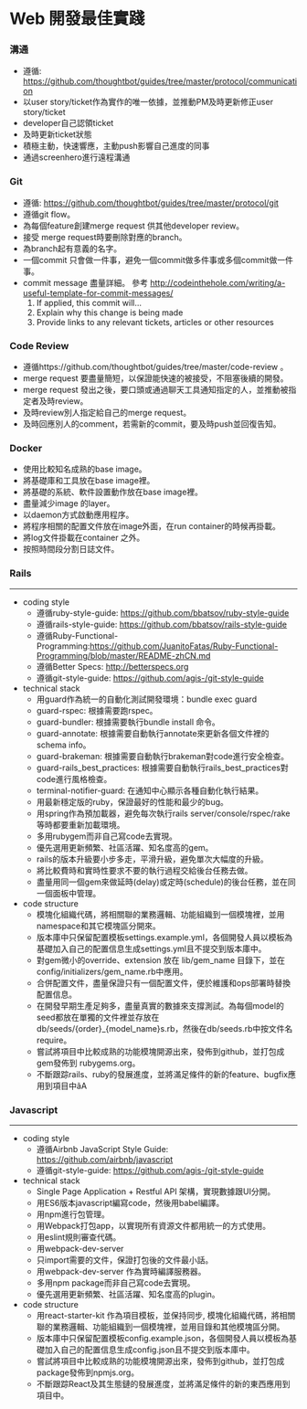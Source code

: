 # Web 開發最佳實踐

### 溝通
* 遵循: https://github.com/thoughtbot/guides/tree/master/protocol/communication
* 以user story/ticket作為實作的唯一依據，並推動PM及時更新修正user story/ticket
* developer自己認領ticket
* 及時更新ticket狀態
* 積極主動，快速響應，主動push影響自己進度的同事
* 通過screenhero進行遠程溝通

### Git
* 遵循: https://github.com/thoughtbot/guides/tree/master/protocol/git
* 遵循git flow。
* 為每個feature創建merge request 供其他developer review。
* 接受 merge request時要刪除對應的branch。
* 為branch起有意義的名字。
* 一個commit 只會做一件事，避免一個commit做多件事或多個commit做一件事。
* commit message 盡量詳細。 
  參考 http://codeinthehole.com/writing/a-useful-template-for-commit-messages/
    1. If applied, this commit will...
    2. Explain why this change is being made
    3. Provide links to any relevant tickets, articles or other resources

### Code Review
* 遵循https://github.com/thoughtbot/guides/tree/master/code-review 。
* merge request 要盡量簡短，以保證能快速的被接受，不阻塞後續的開發。
* merge request 發出之後，要口頭或通過聊天工具通知指定的人，並推動被指定者及時review。
* 及時review別人指定給自己的merge request。
* 及時回應別人的comment，若需新的commit，要及時push並回復告知。

### Docker
* 使用比較知名成熟的base image。
* 將基礎庫和工具放在base image裡。
* 將基礎的系統、軟件設置動作放在base image裡。
* 盡量減少image 的layer。
* 以daemon方式啟動應用程序。
* 將程序相關的配置文件放在image外面，在run container的時候再掛載。
* 將log文件掛載在container 之外。
* 按照時間段分割日誌文件。

### Rails
------------------------------------
- coding style
  * 遵循ruby-style-guide: https://github.com/bbatsov/ruby-style-guide
  * 遵循rails-style-guide: https://github.com/bbatsov/rails-style-guide
  * 遵循Ruby-Functional-Programming:https://github.com/JuanitoFatas/Ruby-Functional-Programming/blob/master/README-zhCN.md
  * 遵循Better Specs: http://betterspecs.org
  * 遵循git-style-guide: https://github.com/agis-/git-style-guide
- technical stack
  * 用guard作為統一的自動化測試開發環境：bundle exec guard
  * guard-rspec: 根據需要跑rspec。
  * guard-bundler: 根據需要執行bundle install 命令。
  * guard-annotate: 根據需要自動執行annotate來更新各個文件裡的schema info。
  * guard-brakeman: 根據需要自動執行brakeman對code進行安全檢查。
  * guard-rails_best_practices: 根據需要自動執行rails_best_practices對code進行風格檢查。
  * terminal-notifier-guard: 在通知中心顯示各種自動化執行結果。
  * 用最新穩定版的ruby，保證最好的性能和最少的bug。
  * 用spring作為預加載器，避免每次執行rails server/console/rspec/rake等時都要重新加載環境。
  * 多用rubygem而非自己寫code去實現。
  * 優先選用更新頻繁、社區活躍、知名度高的gem。
  * rails的版本升級要小步多走，平滑升級，避免單次大幅度的升級。
  * 將比較費時和實時性要求不要的執行過程交給後台任務去做。
  * 盡量用同一個gem來做延時(delay)或定時(schedule)的後台任務，並在同一個面板中管理。
- code structure
  * 模塊化組織代碼，將相關聯的業務邏輯、功能組織到一個模塊裡，並用namespace和其它模塊區分開來。
  * 版本庫中只保留配置模板settings.example.yml，各個開發人員以模板為基礎加入自己的配置信息生成settings.yml且不提交到版本庫中。
  * 對gem微小的override、extension 放在 lib/gem_name 目錄下，並在config/initializers/gem_name.rb中應用。
  * 合併配置文件，盡量保證只有一個配置文件，便於維護和ops部署時替換配置信息。
  * 在開發早期生產足夠多，盡量真實的數據來支撐測試。為每個model的seed都放在單獨的文件裡並存放在db/seeds/{order}_{model_name}s.rb，然後在db/seeds.rb中按文件名require。
  * 嘗試將項目中比較成熟的功能模塊開源出來，發佈到github，並打包成gem發佈到 rubygems.org。
  * 不斷跟踪rails、ruby的發展進度，並將滿足條件的新的feature、bugfix應用到項目中ãA

### Javascript
------------------------------------
- coding style
  * 遵循Airbnb JavaScript Style Guide: https://github.com/airbnb/javascript
  * 遵循git-style-guide: https://github.com/agis-/git-style-guide
- technical stack
  * Single Page Application + Restful API 架構，實現數據跟UI分開。
  * 用ES6版本javascript編寫code，然後用babel編譯。
  * 用npm進行包管理。
  * 用Webpack打包app，以實現所有資源文件都用統一的方式使用。
  * 用eslint規則審查代碼。
  * 用webpack-dev-server
  * 只import需要的文件，保證打包後的文件最小話。
  * 用webpack-dev-server 作為實時編譯服務器。
  * 多用npm package而非自己寫code去實現。
  * 優先選用更新頻繁、社區活躍、知名度高的plugin。
- code structure
  * 用react-starter-kit 作為項目模板，並保持同步, 模塊化組織代碼，將相關聯的業務邏輯、功能組織到一個模塊裡，並用目錄和其他模塊區分開。
  * 版本庫中只保留配置模板config.example.json，各個開發人員以模板為基礎加入自己的配置信息生成config.json且不提交到版本庫中。
  * 嘗試將項目中比較成熟的功能模塊開源出來，發佈到github，並打包成package發佈到npmjs.org。
  * 不斷跟踪React及其生態鏈的發展進度，並將滿足條件的新的東西應用到項目中。
